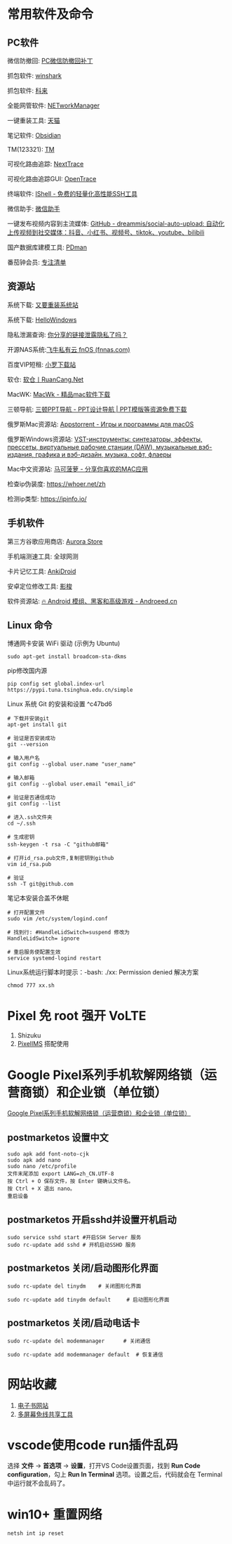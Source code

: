 # 常用软件及命令
## PC软件
微信防撤回: [PC微信防撤回补丁]( https://github.com/huiyadanli/RevokeMsgPatcher )

抓包软件: [winshark](https://www.wireshark.org/)

抓包软件: [ 科来](https://www.colasoft.com.cn/)

全能网管软件: [NETworkManager](https://github.com/BornToBeRoot/NETworkManager)

一键重装工具:  [天猫](http://down.bfxitong.com/sqpe/tm.exe)

笔记软件: [Obsidian ](https://obsidian.md/)

TM(123321): [TM](http://down.bfxitong.com/sqpe/tm.exe)

可视化路由追踪: [NextTrace](https://github.com/nxtrace/NTrace-core)

可视化路由追踪GUI: [OpenTrace](https://github.com/Archeb/opentrace)

终端软件: [IShell - 免费的轻量化高性能SSH工具](https://www.ishell.cc/)

微信助手: [微信助手](http://wechat.fuyue.xyz/)

一键发布视频内容到主流媒体: [GitHub - dreammis/social-auto-upload: 自动化上传视频到社交媒体：抖音、小红书、视频号、tiktok、youtube、bilibili](https://github.com/dreammis/social-auto-upload)

国产数据库建模工具: [PDman](http://www.pdman.cn/)

番茄钟会员: [专注清单](https://www.focustodo.cn/)


## 资源站

系统下载: [又要重装系统站](https://yyczxt.com/)

系统下载: [HelloWindows](https://hellowindows.cn/)

隐私泄漏查询: [你分享的链接泄露隐私了吗？](https://uid.ejfkdev.com/)

开源NAS系统:[飞牛私有云 fnOS (fnnas.com)](https://www.fnnas.com/)

百度VIP短租: [小罗下载站](hezuvip.com)

软仓: [软仓丨RuanCang.Net](https://ruancang.net/)

MacWK: [MacWk - 精品mac软件下载](https://macwk.cn/)

三顿导航: [三顿PPT导航 - PPT设计导航 | PPT模版等资源免费下载](https://www.sandunppt.com/)

俄罗斯Mac资源站: [Appstorrent - Игры и программы для macOS](https://appstorrent.ru/)

俄罗斯Windows资源站: [VST-инструменты: синтезаторы, эффекты, прессеты, виртуальные рабочие станции (DAW), музыкальные вэб-издания, графика и вэб-дизайн, музыка, софт, флаеры](https://positiverecords.ru/)

Mac中文资源站: [马可菠萝 - 分享你喜欢的MAC应用](https://www.macbl.com/)

检查ip伪装度: https://whoer.net/zh

检测ip类型: https://ipinfo.io/



## 手机软件
第三方谷歌应用商店: [Aurora Store](https://auroraoss.com/)

手机端测速工具: 全球网测

卡片记忆工具: [AnkiDroid](https://ankiweb.net/decks)

安卓定位修改工具: [影梭](https://github.com/ZCShou/GoGoGo)

软件资源站: [🔥 Android 模组、黑客和高级游戏 - Androeed.cn](https://androeed.cn/)



## Linux 命令

博通网卡安装 WiFi 驱动 (示例为 Ubuntu)
```shell
sudo apt-get install broadcom-sta-dkms
```

pip修改国内源
```shell
pip config set global.index-url https://pypi.tuna.tsinghua.edu.cn/simple
```

Linux 系统 Git 的安装和设置 ^c47bd6
```shell
# 下载并安装git
apt-get install git

# 验证是否安装成功
git --version

# 输入用户名
git config --global user.name "user_name"

# 输入邮箱
git config --global user.email "email_id"

# 验证是否通信成功
git config --list

# 进入.ssh文件夹
cd ~/.ssh

# 生成密钥
ssh-keygen -t rsa -C "github邮箱"

# 打开id_rsa.pub文件,复制密钥到github
vim id_rsa.pub

# 验证
ssh -T git@github.com

```

笔记本安装合盖不休眠
```shell
# 打开配置文件
sudo vim /etc/system/logind.conf

# 找到行: #HandleLidSwitch=suspend 修改为
HandleLidSwitch= ignore

# 重启服务使配置生效
service systemd-logind restart
```

Linux系统运行脚本时提示：-bash: ./xx: Permission denied 解决方案
```shell
chmod 777 xx.sh
```
# Pixel 免 root 强开 VoLTE
1. Shizuku
2. [PixelIMS](https://github.com/kyujin-cho/pixel-volte-patch/blob/main/README.en.md) 搭配使用 


# Google Pixel系列手机软解网络锁（运营商锁）和企业锁（单位锁）
[Google Pixel系列手机软解网络锁（运营商锁）和企业锁（单位锁）](https://colasdad.top/blog/page/1/google-pixelxi-lie-shou-ji-ruan-jie-wang-luo-suo-yun-ying-shang-suo-he-qi-ye-suo-dan-wei-suo/)

## postmarketos 设置中文
```shell
sudo apk add font-noto-cjk  
sudo apk add nano  
sudo nano /etc/profile  
文件末尾添加 export LANG=zh_CN.UTF-8  
按 Ctrl + O 保存文件，按 Enter 键确认文件名。  
按 Ctrl + X 退出 nano。  
重启设备
```

## postmarketos 开启sshd并设置开机启动
```shell
sudo service sshd start #开启SSH Server 服务 
sudo rc-update add sshd # 开机启动SSHD 服务
```

## postmarketos 关闭/启动图形化界面
```shell
sudo rc-update del tinydm    # 关闭图形化界面

sudo rc-update add tinydm default     # 启动图形化界面
```

## postmarketos 关闭/启动电话卡 
```shell
sudo rc-update del modemmanager      # 关闭通信

sudo rc-update add modemmanager default  # 恢复通信
```
# 网站收藏

1. [电子书网站](https://book.tstrs.me/)
2. [多屏幕免线共享工具]( https://github.com/pavlobu/deskreen)



# vscode使用code run插件乱码
选择 **文件** -> **首选项** -> **设置**，打开VS Code设置页面，找到 **Run Code configuration**，勾上 **Run In Terminal** 选项。设置之后，代码就会在 Terminal 中运行就不会乱码了。

# win10+ 重置网络 
```shell
netsh int ip reset
```
